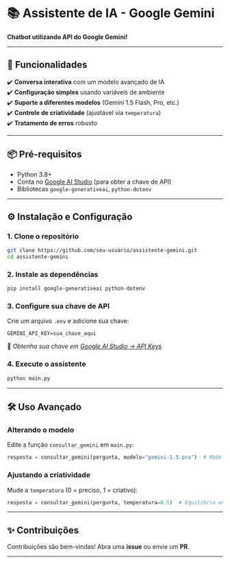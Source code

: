 # 📚 **Assistente de IA - Google Gemini**  

**Chatbot utilizando API do Google Gemini!**  

---

## 🚀 **Funcionalidades**  

✔️ **Conversa interativa** com um modelo avançado de IA  
✔️ **Configuração simples** usando variáveis de ambiente  
✔️ **Suporte a diferentes modelos** (Gemini 1.5 Flash, Pro, etc.)  
✔️ **Controle de criatividade** (ajustável via `temperatura`)  
✔️ **Tratamento de erros** robusto  

---

## 📦 **Pré-requisitos**  

- Python 3.8+  
- Conta no [Google AI Studio](https://aistudio.google.com/) (para obter a chave de API)  
- Bibliotecas `google-generativeai`, `python-dotenv`  


---

## ⚙️ **Instalação e Configuração**  

### **1. Clone o repositório**  
```bash
git clone https://github.com/seu-usuario/assistente-gemini.git
cd assistente-gemini
```

### **2. Instale as dependências**  
```bash
pip install google-generativeai python-dotenv
```

### **3. Configure sua chave de API**  
Crie um arquivo `.env` e adicione sua chave:  
```env
GEMINI_API_KEY=sua_chave_aqui
```
🔑 *Obtenha sua chave em [Google AI Studio → API Keys](https://aistudio.google.com/)*  

### **4. Execute o assistente**  
```bash
python main.py
```

---

## 🛠 **Uso Avançado**  

### **Alterando o modelo**  
Edite a função `consultar_gemini` em `main.py`:  
```python
resposta = consultar_gemini(pergunta, modelo="gemini-1.5-pro")  # Modelo avançado
```

### **Ajustando a criatividade**  
Mude a `temperatura` (0 = preciso, 1 = criativo):  
```python
resposta = consultar_gemini(pergunta, temperatura=0.5)  # Equilíbrio entre precisão e criatividade
```

---

## ✨ **Contribuições**  
Contribuições são bem-vindas! Abra uma **issue** ou envie um **PR**.  

---